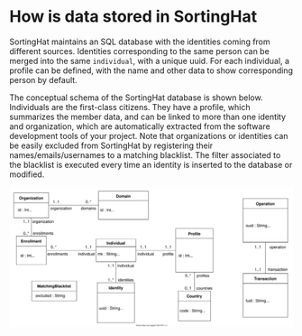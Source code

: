 # How is data stored in SortingHat

SortingHat maintains an SQL database with the identities coming from different sources. Identities corresponding to the same person can be merged into the same <code>individual</code>, with a unique uuid. For each individual, a profile can be defined, with the name and other data to show corresponding person by default.

The conceptual schema of the SortingHat database is shown below. Individuals are the first-class citizens. They have a profile, which summarizes the member data, and can be linked to more than one identity and organization, which are automatically extracted from the software development tools of your project. Note that organizations or identities can be easily excluded from SortingHat by registering their names/emails/usernames to a matching blacklist. The filter associated to the blacklist is executed every time an identity is inserted to the database or modified.

![sh-database-diagram](./assets/sh-database-diagram.svg)
